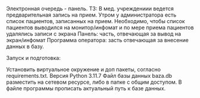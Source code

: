 Электронная очередь - панель. 
ТЗ: В мед. учреждениии ведется предварительная запись на прием. Утром у администратора есть список пациентов, записанных на прием. Необходимо, чтобы список пациентов выводился на монитор/инфомат и по мере приема пациентов удалялись записи с экрана 
Панель: часть, отвечающая за вывод на экран/инфомат Программа оператора: засть отвечающая за внесение данных в базу.

Запуск и подготовка:

Установить виртуальное окружение и доп пакеты, согласно requirements.txt. Версия Python 3.11.7
Файл базы данных baza.db разместить на сетевом ресурсе, либо в папке с общим доступом.
В файле программы прописать актуальный путь к базе данных.
